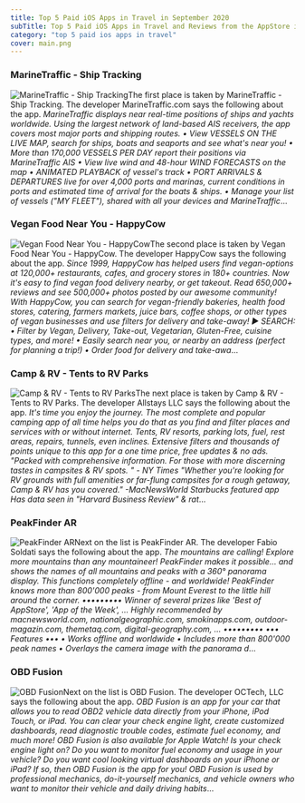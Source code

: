 ```yaml
---
title: Top 5 Paid iOS Apps in Travel in September 2020
subTitle: Top 5 Paid iOS Apps in Travel and Reviews from the AppStore in September 2020.
category: "top 5 paid ios apps in travel"
cover: main.png
---
```


### MarineTraffic - Ship Tracking

![MarineTraffic - Ship Tracking](https://is2-ssl.mzstatic.com/image/thumb/Purple114/v4/2f/f4/17/2ff41724-a627-57a4-6225-8b7f16927bc5/AppIcon-1x_U007emarketing-0-0-GLES2_U002c0-512MB-sRGB-0-0-0-85-220-0-0-0-8.png/100x100bb.png)The first place is taken by MarineTraffic - Ship Tracking. The developer MarineTraffic.com says the following about the app. _MarineTraffic displays near real-time positions of ships and yachts worldwide.  Using the largest network of land-based AIS receivers, the app covers most major ports and shipping routes.  • View VESSELS ON THE LIVE MAP, search for ships, boats and seaports and see what's near you! • More than 170,000 VESSELS PER DAY report their positions via MarineTraffic AIS • View live wind and 48-hour WIND FORECASTS on the map • ANIMATED PLAYBACK of vessel's track • PORT ARRIVALS & DEPARTURES live for over 4,000 ports and marinas, current conditions in ports and estimated time of arrival for the boats & ships. • Manage your list of vessels ("MY FLEET"), shared with all your devices and MarineTraffic_...

### Vegan Food Near You - HappyCow

![Vegan Food Near You - HappyCow](https://is4-ssl.mzstatic.com/image/thumb/Purple114/v4/66/00/9a/66009a1c-2263-2105-c3ba-3cfc87fa46e5/AppIcon-0-0-1x_U007emarketing-0-0-0-7-0-0-sRGB-0-0-0-GLES2_U002c0-512MB-85-220-0-0.png/100x100bb.png)The second place is taken by Vegan Food Near You - HappyCow. The developer HappyCow says the following about the app. _Since 1999, HappyCow has helped users find vegan-options at 120,000+ restaurants, cafes, and grocery stores in 180+ countries. Now it's easy to find vegan food delivery nearby, or get takeout. Read 650,000+ reviews and see 500,000+ photos posted by our awesome community! With HappyCow, you can search for vegan-friendly bakeries, health food stores, catering, farmers markets, juice bars, coffee shops, or other types of vegan businesses and use filters for delivery and take-away!  ► SEARCH: • Filter by Vegan, Delivery, Take-out, Vegetarian, Gluten-Free, cuisine types, and more! • Easily search near you, or nearby an address (perfect for planning a trip!)  • Order food for delivery and take-awa_...

### Camp & RV - Tents to RV Parks

![Camp & RV - Tents to RV Parks](https://is4-ssl.mzstatic.com/image/thumb/Purple123/v4/ff/11/e7/ff11e7b9-8d78-343f-fa4e-3d01c9dcb341/AppIcon-0-1x_U007emarketing-0-0-85-220-7.png/100x100bb.png)The next place is taken by Camp & RV - Tents to RV Parks. The developer Allstays LLC says the following about the app. _It's time you enjoy the journey. The most complete and popular camping app of all time helps you do that as you find and filter places and services with or without internet. Tents, RV resorts, parking lots, fuel, rest areas, repairs, tunnels, even inclines. Extensive filters and thousands of points unique to this app for a one time price, free updates & no ads.  "Packed with comprehensive information. For those with more discerning tastes in campsites & RV spots. " - NY Times  "Whether you're looking for RV grounds with full amenities or far-flung campsites for a rough getaway, Camp & RV has you covered." -MacNewsWorld  Starbucks featured app  Has data seen in "Harvard Business Review" & rat_...

### PeakFinder AR

![PeakFinder AR](https://is4-ssl.mzstatic.com/image/thumb/Purple124/v4/f4/48/78/f44878c5-b2a3-1732-5361-36343e2e0de2/AppIcon-0-0-1x_U007emarketing-0-0-0-5-0-0-sRGB-0-0-0-GLES2_U002c0-512MB-85-220-0-0.png/100x100bb.png)Next on the list is PeakFinder AR. The developer Fabio Soldati says the following about the app. _The mountains are calling! Explore more mountains than any mountaineer! PeakFinder makes it possible… and shows the names of all mountains and peaks with a 360° panorama display. This functions completely offline - and worldwide!  PeakFinder knows more than 800'000 peaks - from Mount Everest to the little hill around the corner.  ••••••••• Winner of several prizes like 'Best of AppStore', 'App of the Week', … Highly recommended by macnewsworld.com, nationalgeographic.com, smokinapps.com, outdoor-magazin.com, themetaq.com, digital-geography.com, … •••••••••   ••• Features •••  • Works offline and worldwide • Includes more than 800'000 peak names • Overlays the camera image with the panorama d_...

### OBD Fusion

![OBD Fusion](https://is1-ssl.mzstatic.com/image/thumb/Purple124/v4/54/21/75/5421756f-e7e4-1716-8213-5933f600c698/AppIcon-1x_U007emarketing-0-7-0-85-220.png/100x100bb.png)Next on the list is OBD Fusion. The developer OCTech, LLC says the following about the app. _OBD Fusion is an app for your car that allows you to read OBD2 vehicle data directly from your iPhone, iPod Touch, or iPad. You can clear your check engine light, create customized dashboards, read diagnostic trouble codes, estimate fuel economy, and much more! OBD Fusion is also available for Apple Watch!  Is your check engine light on? Do you want to monitor fuel economy and usage in your vehicle? Do you want cool looking virtual dashboards on your iPhone or iPad? If so, then OBD Fusion is the app for you! OBD Fusion is used by professional mechanics, do-it-yourself mechanics, and vehicle owners who want to monitor their vehicle and daily driving habits_...

